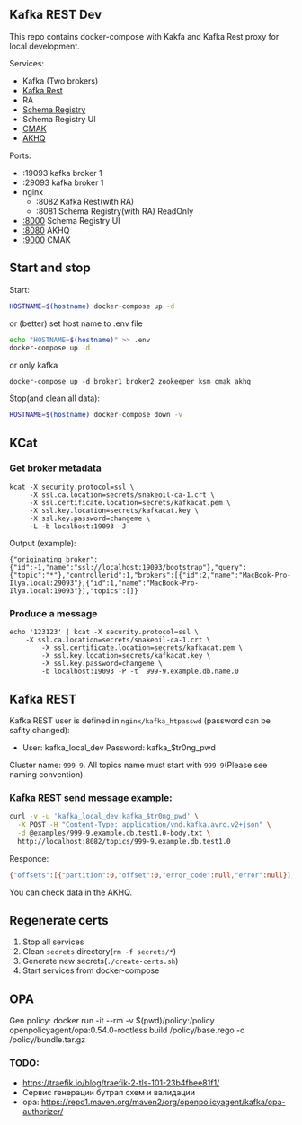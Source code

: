 Kafka REST Dev
--------------

This repo contains docker-compose with Kakfa and Kafka Rest proxy for local development.

Services:
- Kafka (Two brokers)
- [Kafka Rest](https://docs.confluent.io/platform/current/kafka-rest/index.html)
- RA
- [Schema Registry](https://docs.confluent.io/platform/current/schema-registry/develop/api.html)
- Schema Registry UI
- [CMAK](https://github.com/yahoo/CMAK)
- [AKHQ](https://github.com/tchiotludo/akhq)


Ports:
- :19093 kafka broker 1
- :29093 kafka broker 1
- nginx
  - :8082 Kafka Rest(with RA)
  - :8081 Schema Registry(with RA) ReadOnly
- [:8000](http://127.0.0.1:8000) Schema Registry UI
- [:8080](http://127.0.0.1:8080) AKHQ
- [:9000](http://127.0.0.1:9000) CMAK


## Start and stop

Start:
```bash
HOSTNAME=$(hostname) docker-compose up -d
```

or (better) set host name to .env file
```bash
echo "HOSTNAME=$(hostname)" >> .env
docker-compose up -d
```

or only kafka
```
docker-compose up -d broker1 broker2 zookeeper ksm cmak akhq
```

Stop(and clean all data):
```bash
HOSTNAME=$(hostname) docker-compose down -v
```


## KCat

### Get broker metadata

```
kcat -X security.protocol=ssl \
     -X ssl.ca.location=secrets/snakeoil-ca-1.crt \
     -X ssl.certificate.location=secrets/kafkacat.pem \
     -X ssl.key.location=secrets/kafkacat.key \
     -X ssl.key.password=changeme \
     -L -b localhost:19093 -J
```

Output (example):
```
{"originating_broker":{"id":-1,"name":"ssl://localhost:19093/bootstrap"},"query":{"topic":"*"},"controllerid":1,"brokers":[{"id":2,"name":"MacBook-Pro-Ilya.local:29093"},{"id":1,"name":"MacBook-Pro-Ilya.local:19093"}],"topics":[]}
```

### Produce a message

```
echo '123123' | kcat -X security.protocol=ssl \
	-X ssl.ca.location=secrets/snakeoil-ca-1.crt \
        -X ssl.certificate.location=secrets/kafkacat.pem \
        -X ssl.key.location=secrets/kafkacat.key \
        -X ssl.key.password=changeme \
        -b localhost:19093 -P -t  999-9.example.db.name.0
```

## Kafka REST

Kafka REST user is defined in `nginx/kafka_htpasswd` (password can be safity changed):
* User: kafka_local_dev Password: kafka_$tr0ng_pwd

Cluster name: `999-9`.
All topics name must start with `999-9`(Please see naming convention).

### Kafka REST send message example:

```bash
curl -v -u 'kafka_local_dev:kafka_$tr0ng_pwd' \
  -X POST -H "Content-Type: application/vnd.kafka.avro.v2+json" \
  -d @examples/999-9.example.db.test1.0-body.txt \
  http://localhost:8082/topics/999-9.example.db.test1.0
```

Responce:
```bash
{"offsets":[{"partition":0,"offset":0,"error_code":null,"error":null}],"key_schema_id":1,"value_schema_id":2}
```

You can check data in the AKHQ.

## Regenerate certs

1. Stop all services
2. Clean `secrets` directory(`rm -f secrets/*`)
3. Generate new secrets(`./create-certs.sh`)
4. Start services from docker-compose

## OPA

Gen policy:
 docker run -it --rm -v $(pwd)/policy:/policy  openpolicyagent/opa:0.54.0-rootless build /policy/base.rego -o /policy/bundle.tar.gz


### TODO:
- https://traefik.io/blog/traefik-2-tls-101-23b4fbee81f1/
- Сервис генерации бутрап схем и валидации
- opa: https://repo1.maven.org/maven2/org/openpolicyagent/kafka/opa-authorizer/
